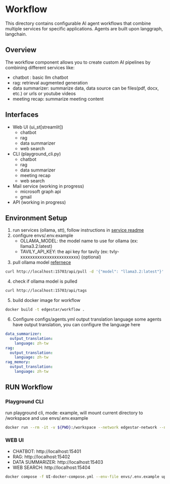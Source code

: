 # Workflow

This directory contains configurable AI agent workflows that combine multiple services for specific applications.
Agents are built upon langgraph, langchain.

## Overview

The workflow component allows you to create custom AI pipelines by combining different services like:

- chatbot : basic llm chatbot
- rag: retrieval augmented generation
- data summarizer: summarize data, data source can be files(pdf, docx, etc.) or urls or youtube videos
- meeting recap: summarize meeting content

## Interfaces

- Web UI (ui_st[streamlit])
  - chatbot
  - rag
  - data summarizer
  - web search
- CLI (playground_cli.py)
  - chatbot
  - rag
  - data summarizer
  - meeting recap
  - web search
- Mail service (working in progress)
  - microsoft graph api
  - gmail
- API (working in progress)

## Environment Setup

1. run services (ollama, stt), follow instructions in [service readme](../services/readme.md)
2. configure envs/.env.example
   - OLLAMA_MODEL: the model name to use for ollama (ex: llama3.2:latest)
   - TAVILY_API_KEY: the api key for tavily (ex: tvly-xxxxxxxxxxxxxxxxxxxxxxxx) (optional)
3. pull ollama model [refernece](https://github.com/ollama/ollama/blob/main/docs/api.md#pull-a-model)

```bash
curl http://localhost:15703/api/pull -d '{"model": "llama3.2:latest"}'
```

4. check if ollama model is pulled

```bash
curl http://localhost:15703/api/tags
```

5. build docker image for workflow

```bash
docker build -t edgestar/workflow .
```

6. Configure configs/agents.yml output translation language
   some agents have output translation, you can configure the language here

```yaml
data_summarizer:
  output_translation:
    language: zh-tw
rag:
  output_translation:
    language: zh-tw
rag_memory:
  output_translation:
    language: zh-tw
```

## RUN Workflow

### Playground CLI

run playground cli, mode: example, will mount current directory to /workspace and use envs/.env.example

```bash
docker run --rm -it -v ${PWD}:/workspace --network edgestar-network --name workflow-playground edgestar/workflow python playground_cli.py --env envs/.env.example
```

### WEB UI

- CHATBOT: http://localhost:15401
- RAG: http://localhost:15402
- DATA SUMMARIZER: http://localhost:15403
- WEB SEARCH: http://localhost:15404

```bash
docker compose -f UI-docker-compose.yml --env-file envs/.env.example up
```

